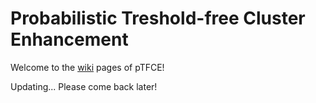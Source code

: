 # Probabilistic Treshold-free Cluster Enhancement 

Welcome to the [wiki](https://spisakt.github.io/pTFCE/) pages of pTFCE!

Updating...
Please come back later!

